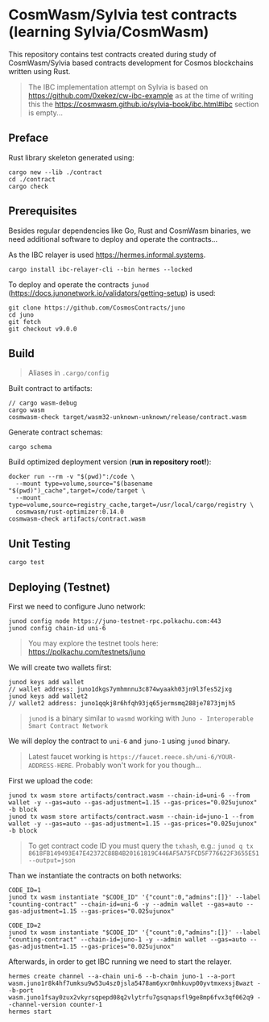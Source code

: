 # CosmWasm/Sylvia test contracts (learning Sylvia/CosmWasm)

This repository contains test contracts created during study of CosmWasm/Sylvia based contracts development for Cosmos blockchains written using Rust.

> The IBC implementation attempt on Sylvia is based on https://github.com/0xekez/cw-ibc-example as at the time of
> writing this the https://cosmwasm.github.io/sylvia-book/ibc.html#ibc section is empty...

## Preface

Rust library skeleton generated using:

```
cargo new --lib ./contract
cd ./contract
cargo check
```

## Prerequisites

Besides regular dependencies like Go, Rust and CosmWasm binaries, we need additional software to deploy and operate the contracts...

As the IBC relayer is used https://hermes.informal.systems.

```
cargo install ibc-relayer-cli --bin hermes --locked
```

To deploy and operate the contracts `junod` (https://docs.junonetwork.io/validators/getting-setup) is used:

```
git clone https://github.com/CosmosContracts/juno
cd juno
git fetch
git checkout v9.0.0
```

## Build

> Aliases in `.cargo/config`

Built contract to artifacts:

```
// cargo wasm-debug
cargo wasm
cosmwasm-check target/wasm32-unknown-unknown/release/contract.wasm
```

Generate contract schemas:

```
cargo schema
```

Build optimized deployment version (**run in repository root!**):

```
docker run --rm -v "$(pwd)":/code \
  --mount type=volume,source="$(basename "$(pwd)")_cache",target=/code/target \
  --mount type=volume,source=registry_cache,target=/usr/local/cargo/registry \
  cosmwasm/rust-optimizer:0.14.0
cosmwasm-check artifacts/contract.wasm
```

## Unit Testing

```
cargo test
```

## Deploying (Testnet)

First we need to configure Juno network:

```
junod config node https://juno-testnet-rpc.polkachu.com:443
junod config chain-id uni-6
```

> You may explore the testnet tools here: https://polkachu.com/testnets/juno

We will create two wallets first:

```
junod keys add wallet
// wallet address: juno1dkgs7ymhmnnu3c874wyaakh03jn9l3fes52jxg
junod keys add wallet2
// wallet2 address: juno1qqkj8r6hfqh93jq65jermsmq288je7873jmjh5
```

> `junod` is a binary similar to `wasmd` working with `Juno - Interoperable Smart Contract Network`


We will deploy the contract to `uni-6` and `juno-1` using `junod` binary. 

> Latest faucet working is `https://faucet.reece.sh/uni-6/YOUR-ADDRESS-HERE`. Probably won't work for you though...

First we upload the code:

```
junod tx wasm store artifacts/contract.wasm --chain-id=uni-6 --from wallet -y --gas=auto --gas-adjustment=1.15 --gas-prices="0.025ujunox" -b block
junod tx wasm store artifacts/contract.wasm --chain-id=juno-1 --from wallet -y --gas=auto --gas-adjustment=1.15 --gas-prices="0.025ujunox" -b block
```

> To get contract code ID you must query the `txhash`, e.g.: `junod q tx 8618FB149493E47E42372C88B4B20161819C446AF5A75FCD5F776622F3655E51 --output=json`

Than we instantiate the contracts on both networks:

```
CODE_ID=1
junod tx wasm instantiate "$CODE_ID" '{"count":0,"admins":[]}' --label "counting-contract" --chain-id=uni-6 -y --admin wallet --gas=auto --gas-adjustment=1.15 --gas-prices="0.025ujunox"

CODE_ID=2
junod tx wasm instantiate "$CODE_ID" '{"count":0,"admins":[]}' --label "counting-contract" --chain-id=juno-1 -y --admin wallet --gas=auto --gas-adjustment=1.15 --gas-prices="0.025ujunox"
```

Afterwards, in order to get IBC running we need to start the relayer.

```
hermes create channel --a-chain uni-6 --b-chain juno-1 --a-port wasm.juno1r8k4hf7umksu9w53u4sz0jsla5478am6yxr0mhkuvp00yvtmxexsj8wazt --b-port wasm.juno1fsay0zux2vkyrsqpepd08q2vlytrfu7gsqnapsfl9ge8mp6fvx3qf062q9 --channel-version counter-1
hermes start
```
